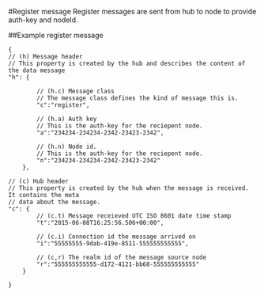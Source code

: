#Register message
Register messages are sent from hub to node to provide auth-key and nodeId.

##Example register message
 
	{
	// (h) Message header
	// This property is created by the hub and describes the content of the data message
	"h": { 
			
			// (h.c) Message class
			// The message class defines the kind of message this is.
			"c":"register",

			// (h.a) Auth key
			// This is the auth-key for the reciepent node.		
			"a":"234234-234234-2342-23423-2342", 

			// (h.n) Node id.
			// This is the auth-key for the reciepent node.
			"n":"234234-234234-2342-23423-2342"
		},

	// (c) Hub header
	// This property is created by the hub when the message is received. It contains the meta
	// data about the message.
	"c": {
			// (c.t) Message receieved UTC ISO 8601 date time stamp 
			"t":"2015-06-08T16:25:56.506+00:00",

			// (c.i) Connection id the message arrived on
			"i":"55555555-9dab-419e-8511-555555555555",

			// (c,r) The realm id of the message source node
			"r":"555555555555-d172-4121-bb68-555555555555"
		}
	
	}